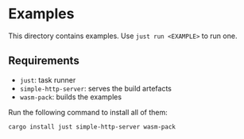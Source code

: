 # Examples

This directory contains examples.
Use `just run <EXAMPLE>` to run one.

## Requirements

- `just`: task runner
- `simple-http-server`: serves the build artefacts
- `wasm-pack`: builds the examples

Run the following command to install all of them:

```bash
cargo install just simple-http-server wasm-pack
```
